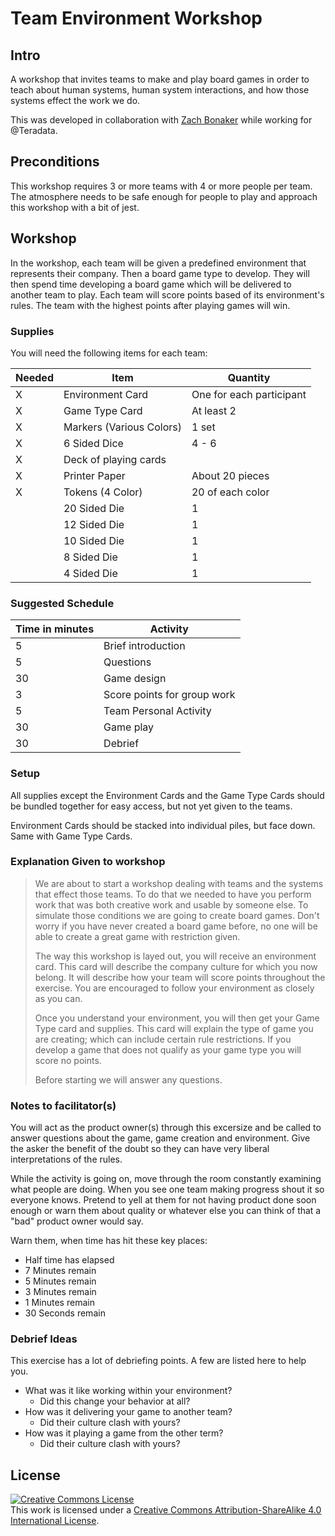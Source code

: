 # Team Environment Workshop

## Intro

A workshop that invites teams to make and play board games in order to teach about human systems, human system interactions, and how those systems effect the work we do.

This was developed in collaboration with [Zach Bonaker](https://twitter.com/zachbonaker) while working for @Teradata.

## Preconditions

This workshop requires 3 or more teams with 4 or more people per team. The atmosphere needs to be safe enough for people to play and approach this workshop with a bit of jest.

## Workshop

In the workshop, each team will be given a predefined environment that represents their company. Then a board game type to develop. They will then spend time developing a board game which will be delivered to another team to play. Each team will score points based of its environment's rules. The team with the highest points after playing games will win.

### Supplies

You will need the following items for each team:

 Needed | Item | Quantity
--------|------|---------
X       | Environment Card|One for each participant
X       | Game Type Card| At least 2
X       | Markers (Various Colors)| 1 set
X       | 6 Sided Dice|4 - 6
X       | Deck of playing cards
X       | Printer Paper|About 20 pieces
X       | Tokens (4 Color)|20 of each color
&nbsp;  | 20 Sided Die|1
&nbsp;  | 12 Sided Die|1
&nbsp;  | 10 Sided Die|1
&nbsp;  | 8 Sided Die|1
&nbsp;  | 4 Sided Die|1

### Suggested Schedule

Time in minutes| Activity
-----|---------
5 | Brief introduction
5 | Questions
30 | Game design
3 | Score points for group work
5 | Team Personal Activity
30 | Game play
30 | Debrief

### Setup

All supplies except the Environment Cards and the Game Type Cards should be bundled together for easy access, but not yet given to the teams.

Environment Cards should be stacked into individual piles, but face down. Same with Game Type Cards.

### Explanation Given to workshop

> We are about to start a workshop dealing with teams and the systems that effect those teams. To do that we needed to have you perform work that was both creative work and usable by someone else. To simulate those conditions we are going to create board games. Don't worry if you have never created a board game before, no one will be able to create a great game with restriction given.
>
> The way this workshop is layed out, you will receive an environment card. This card will describe the company culture for which you now belong. It will describe how your team will score points throughout the exercise. You are encouraged to follow your environment as closely as you can.
>
> Once you understand your environment, you will then get your Game Type card and supplies. This card will explain the type of game you are creating; which can include certain rule restrictions. If you develop a game that does not qualify as your game type you will score no points.
>
> Before starting we will answer any questions.

### Notes to facilitator(s)

You will act as the product owner(s) through this excersize and be called to answer questions about the game, game creation and environment. Give the asker the benefit of the doubt so they can have very liberal interpretations of the rules.

While the activity is going on, move through the room constantly examining what people are doing. When you see one team making progress shout it so everyone knows. Pretend to yell at them for not having product done soon enough or warn them about quality or whatever else you can think of that a "bad" product owner would say.

Warn them, when time has hit these key places:

- Half time has elapsed
- 7 Minutes remain
- 5 Minutes remain
- 3 Minutes remain
- 1 Minutes remain
- 30 Seconds remain

### Debrief Ideas

This exercise has a lot of debriefing points. A few are listed here to help you.

- What was it like working within your environment?
  - Did this change your behavior at all?
- How was it delivering your game to another team?
  - Did their culture clash with yours?
- How was it playing a game from the other term?
  - Did their culture clash with yours?

## License

<a rel="license" href="http://creativecommons.org/licenses/by-sa/4.0/"><img alt="Creative Commons License" style="border-width:0" src="https://i.creativecommons.org/l/by-sa/4.0/88x31.png" /></a><br />This work is licensed under a <a rel="license" href="http://creativecommons.org/licenses/by-sa/4.0/">Creative Commons Attribution-ShareAlike 4.0 International License</a>.
